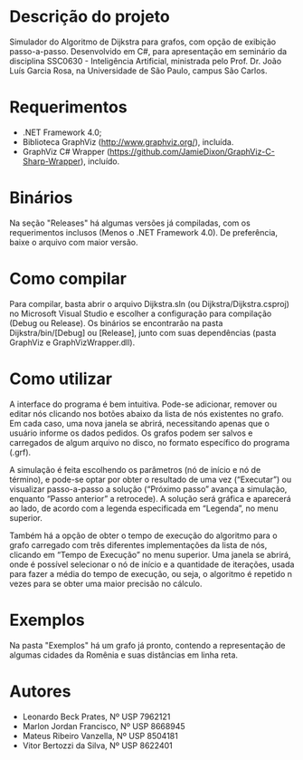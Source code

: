# Descrição do projeto
Simulador do Algoritmo de Dijkstra para grafos, com opção de exibição passo-a-passo.
Desenvolvido em C#, para apresentação em seminário da disciplina SSC0630 - Inteligência Artificial, ministrada pelo Prof. Dr. João Luís Garcia Rosa, na Universidade de São Paulo, campus São Carlos.

# Requerimentos
- .NET Framework 4.0;
- Biblioteca GraphViz (http://www.graphviz.org/), incluída.
- GraphViz C# Wrapper (https://github.com/JamieDixon/GraphViz-C-Sharp-Wrapper), incluído.

# Binários
Na seção "Releases" há algumas versões já compiladas, com os requerimentos inclusos (Menos o .NET Framework 4.0). De preferência, baixe o arquivo com maior versão.

# Como compilar
Para compilar, basta abrir o arquivo Dijkstra.sln (ou Dijkstra/Dijkstra.csproj) no Microsoft Visual Studio e escolher a configuração para compilação (Debug ou Release). Os binários se encontrarão na pasta Dijkstra/bin/[Debug] ou [Release], junto com suas dependências (pasta GraphViz e GraphVizWrapper.dll).

# Como utilizar
A interface do programa é bem intuitiva. Pode-se adicionar, remover ou editar nós clicando nos botões abaixo da lista de nós existentes no grafo. Em cada caso, uma nova janela se abrirá, necessitando apenas que o usuário informe os dados pedidos. Os grafos podem ser salvos e carregados de algum arquivo no disco, no formato específico do programa (.grf).

A simulação é feita escolhendo os parâmetros (nó de início e nó de término), e pode-se optar por obter o resultado de uma vez (“Executar”) ou visualizar passo-a-passo a solução (“Próximo passo” avança a simulação, enquanto “Passo anterior” a retrocede). A solução será gráfica e aparecerá ao lado, de acordo com a legenda especificada em “Legenda”, no menu superior.

Também há a opção de obter o tempo de execução do algoritmo para o grafo carregado com três diferentes implementações da lista de nós, clicando em “Tempo de Execução” no menu superior. Uma janela se abrirá, onde é possível selecionar o nó de início e a quantidade de iterações, usada para fazer a média do tempo de execução, ou seja, o algoritmo é repetido n vezes para se obter uma maior precisão no cálculo.

# Exemplos
Na pasta "Exemplos" há um grafo já pronto, contendo a representação de algumas cidades da Romênia e suas distâncias em linha reta.

# Autores
- Leonardo Beck Prates, Nº USP 7962121
- Marlon Jordan Francisco, Nº USP 8668945
- Mateus Ribeiro Vanzella, Nº USP 8504181
- Vitor Bertozzi da Silva, Nº USP 8622401

